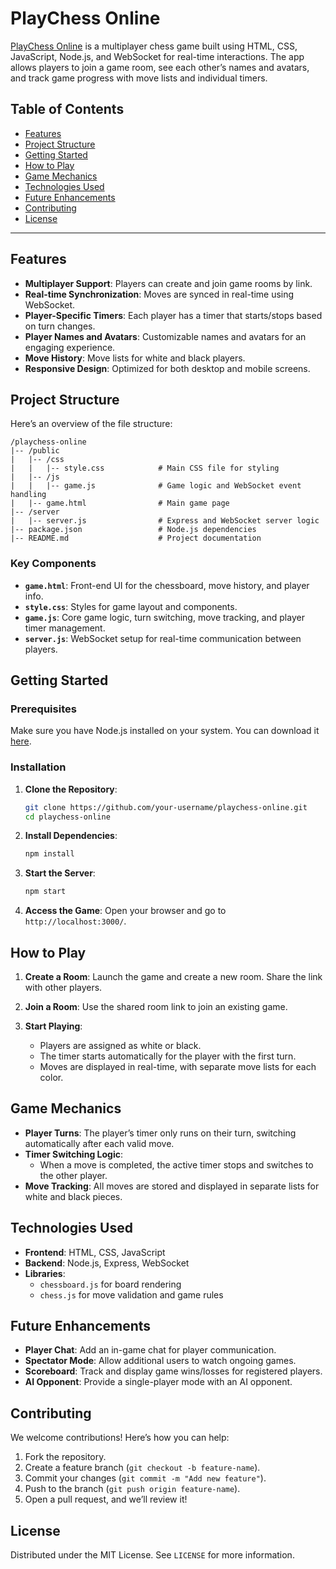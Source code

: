 # PlayChess Online

[PlayChess Online](https://playchess-online.onrender.com/) is a multiplayer chess game built using HTML, CSS, JavaScript, Node.js, and WebSocket for real-time interactions. The app allows players to join a game room, see each other’s names and avatars, and track game progress with move lists and individual timers. 

## Table of Contents

- [Features](#features)
- [Project Structure](#project-structure)
- [Getting Started](#getting-started)
- [How to Play](#how-to-play)
- [Game Mechanics](#game-mechanics)
- [Technologies Used](#technologies-used)
- [Future Enhancements](#future-enhancements)
- [Contributing](#contributing)
- [License](#license)

---

## Features

- **Multiplayer Support**: Players can create and join game rooms by link.
- **Real-time Synchronization**: Moves are synced in real-time using WebSocket.
- **Player-Specific Timers**: Each player has a timer that starts/stops based on turn changes.
- **Player Names and Avatars**: Customizable names and avatars for an engaging experience.
- **Move History**: Move lists for white and black players.
- **Responsive Design**: Optimized for both desktop and mobile screens.

## Project Structure

Here’s an overview of the file structure:

```
/playchess-online
|-- /public
|   |-- /css
|   |   |-- style.css            # Main CSS file for styling
|   |-- /js
|   |   |-- game.js              # Game logic and WebSocket event handling
|   |-- game.html                # Main game page
|-- /server
|   |-- server.js                # Express and WebSocket server logic
|-- package.json                 # Node.js dependencies
|-- README.md                    # Project documentation
```

### Key Components

- **`game.html`**: Front-end UI for the chessboard, move history, and player info.
- **`style.css`**: Styles for game layout and components.
- **`game.js`**: Core game logic, turn switching, move tracking, and player timer management.
- **`server.js`**: WebSocket setup for real-time communication between players.

## Getting Started

### Prerequisites

Make sure you have Node.js installed on your system. You can download it [here](https://nodejs.org/).

### Installation

1. **Clone the Repository**:
   ```bash
   git clone https://github.com/your-username/playchess-online.git
   cd playchess-online
   ```

2. **Install Dependencies**:
   ```bash
   npm install
   ```

3. **Start the Server**:
   ```bash
   npm start
   ```

4. **Access the Game**:
   Open your browser and go to `http://localhost:3000/`.

## How to Play

1. **Create a Room**: 
   Launch the game and create a new room. Share the link with other players.

2. **Join a Room**: 
   Use the shared room link to join an existing game.

3. **Start Playing**:
   - Players are assigned as white or black.
   - The timer starts automatically for the player with the first turn.
   - Moves are displayed in real-time, with separate move lists for each color.

## Game Mechanics

- **Player Turns**: The player’s timer only runs on their turn, switching automatically after each valid move.
- **Timer Switching Logic**:
   - When a move is completed, the active timer stops and switches to the other player.
- **Move Tracking**: All moves are stored and displayed in separate lists for white and black pieces.
  
## Technologies Used

- **Frontend**: HTML, CSS, JavaScript
- **Backend**: Node.js, Express, WebSocket
- **Libraries**:
  - `chessboard.js` for board rendering
  - `chess.js` for move validation and game rules

## Future Enhancements

- **Player Chat**: Add an in-game chat for player communication.
- **Spectator Mode**: Allow additional users to watch ongoing games.
- **Scoreboard**: Track and display game wins/losses for registered players.
- **AI Opponent**: Provide a single-player mode with an AI opponent.

## Contributing

We welcome contributions! Here’s how you can help:

1. Fork the repository.
2. Create a feature branch (`git checkout -b feature-name`).
3. Commit your changes (`git commit -m "Add new feature"`).
4. Push to the branch (`git push origin feature-name`).
5. Open a pull request, and we’ll review it!

## License

Distributed under the MIT License. See `LICENSE` for more information.
